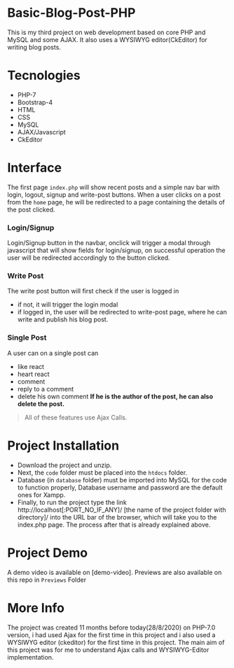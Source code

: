 # Basic-Blog-Post-PHP
This is my third project on web development based on core PHP and MySQL and some AJAX. It also uses a WYSIWYG editor(CkEditor) for writing blog posts.

# Tecnologies 
  * PHP-7
  * Bootstrap-4
  * HTML
  * CSS
  * MySQL
  * AJAX/Javascript
  * CkEditor

# Interface
The first page `index.php` will show recent posts and a simple nav bar with login, logout, signup and write-post buttons. When a user clicks on a post from the `home` page, he will be redirected to a page containing the details of the post clicked.

### Login/Signup
Login/Signup button in the navbar, onclick will trigger a modal through javascript that will show fields for login/signup, on successful operation the user will be redirected accordingly to the button clicked.

### Write Post
The write post button will first check if the user is logged in
 * if not, it will trigger the login modal
 * if logged in, the user will be redirected to write-post page, where he can write and publish his blog post.
 
### Single Post
A user can on a single post can
 * like react
 * heart react
 * comment
 * reply to a comment
 * delete his own comment
**If he is the author of the post, he can also delete the post.**
> All of these features use Ajax Calls.


# Project Installation
 * Download the project and unzip. 
 * Next, the `code` folder must be placed into the `htdocs` folder.
 * Database (in `database` folder) must be imported into MySQL for the code to function properly, Database username and password are the default ones for Xampp.
 * Finally, to run the project type the link http://localhost[:PORT_NO_IF_ANY]/ [the name of the project folder with directory]/ into the URL bar of the browser, which will take you to the index.php page. The process after that is already explained above.

# Project Demo
A demo video is available on [demo-video]. Previews are also available on this repo in `Previews` Folder

# More Info
The project was created 11 months before today(28/8/2020) on PHP-7.0 version, i had used Ajax for the first time in this project and i also used a WYSIWYG editor (ckeditor) for the first time in this project.
The main aim of this project was for me to understand Ajax calls and WYSIWYG-Editor implementation.
